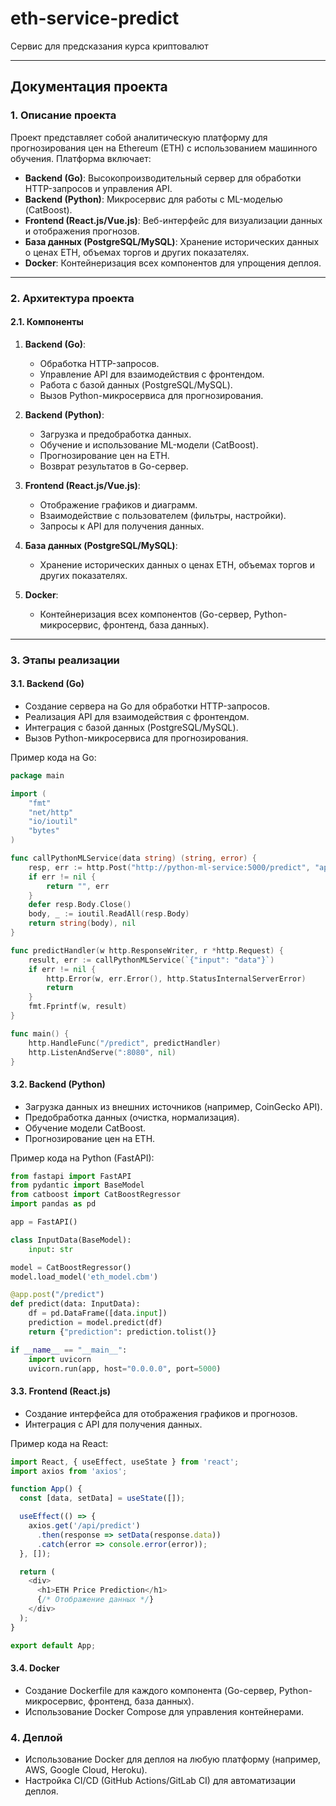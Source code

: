 # eth-service-predict
Сервис для предсказания курса криптовалют

---

## **Документация проекта**

### **1. Описание проекта**
Проект представляет собой аналитическую платформу для прогнозирования цен на Ethereum (ETH) с использованием машинного обучения. Платформа включает:
- **Backend (Go)**: Высокопроизводительный сервер для обработки HTTP-запросов и управления API.
- **Backend (Python)**: Микросервис для работы с ML-моделью (CatBoost).
- **Frontend (React.js/Vue.js)**: Веб-интерфейс для визуализации данных и отображения прогнозов.
- **База данных (PostgreSQL/MySQL)**: Хранение исторических данных о ценах ETH, объемах торгов и других показателях.
- **Docker**: Контейнеризация всех компонентов для упрощения деплоя.

---

### **2. Архитектура проекта**
#### **2.1. Компоненты**
1. **Backend (Go)**:
   - Обработка HTTP-запросов.
   - Управление API для взаимодействия с фронтендом.
   - Работа с базой данных (PostgreSQL/MySQL).
   - Вызов Python-микросервиса для прогнозирования.

2. **Backend (Python)**:
   - Загрузка и предобработка данных.
   - Обучение и использование ML-модели (CatBoost).
   - Прогнозирование цен на ETH.
   - Возврат результатов в Go-сервер.

3. **Frontend (React.js/Vue.js)**:
   - Отображение графиков и диаграмм.
   - Взаимодействие с пользователем (фильтры, настройки).
   - Запросы к API для получения данных.

4. **База данных (PostgreSQL/MySQL)**:
   - Хранение исторических данных о ценах ETH, объемах торгов и других показателях.

5. **Docker**:
   - Контейнеризация всех компонентов (Go-сервер, Python-микросервис, фронтенд, база данных).

---

### **3. Этапы реализации**
#### **3.1. Backend (Go)**
- Создание сервера на Go для обработки HTTP-запросов.
- Реализация API для взаимодействия с фронтендом.
- Интеграция с базой данных (PostgreSQL/MySQL).
- Вызов Python-микросервиса для прогнозирования.

Пример кода на Go:
```go
package main

import (
    "fmt"
    "net/http"
    "io/ioutil"
    "bytes"
)

func callPythonMLService(data string) (string, error) {
    resp, err := http.Post("http://python-ml-service:5000/predict", "application/json", bytes.NewBuffer([]byte(data)))
    if err != nil {
        return "", err
    }
    defer resp.Body.Close()
    body, _ := ioutil.ReadAll(resp.Body)
    return string(body), nil
}

func predictHandler(w http.ResponseWriter, r *http.Request) {
    result, err := callPythonMLService(`{"input": "data"}`)
    if err != nil {
        http.Error(w, err.Error(), http.StatusInternalServerError)
        return
    }
    fmt.Fprintf(w, result)
}

func main() {
    http.HandleFunc("/predict", predictHandler)
    http.ListenAndServe(":8080", nil)
}
```

#### **3.2. Backend (Python)**
- Загрузка данных из внешних источников (например, CoinGecko API).
- Предобработка данных (очистка, нормализация).
- Обучение модели CatBoost.
- Прогнозирование цен на ETH.

Пример кода на Python (FastAPI):
```python
from fastapi import FastAPI
from pydantic import BaseModel
from catboost import CatBoostRegressor
import pandas as pd

app = FastAPI()

class InputData(BaseModel):
    input: str

model = CatBoostRegressor()
model.load_model('eth_model.cbm')

@app.post("/predict")
def predict(data: InputData):
    df = pd.DataFrame([data.input])
    prediction = model.predict(df)
    return {"prediction": prediction.tolist()}

if __name__ == "__main__":
    import uvicorn
    uvicorn.run(app, host="0.0.0.0", port=5000)
```

#### **3.3. Frontend (React.js)**
- Создание интерфейса для отображения графиков и прогнозов.
- Интеграция с API для получения данных.

Пример кода на React:
```javascript
import React, { useEffect, useState } from 'react';
import axios from 'axios';

function App() {
  const [data, setData] = useState([]);

  useEffect(() => {
    axios.get('/api/predict')
      .then(response => setData(response.data))
      .catch(error => console.error(error));
  }, []);

  return (
    <div>
      <h1>ETH Price Prediction</h1>
      {/* Отображение данных */}
    </div>
  );
}

export default App;
```

#### **3.4. Docker**
- Создание Dockerfile для каждого компонента (Go-сервер, Python-микросервис, фронтенд, база данных).
- Использование Docker Compose для управления контейнерами.

### **4. Деплой**
- Использование Docker для деплоя на любую платформу (например, AWS, Google Cloud, Heroku).
- Настройка CI/CD (GitHub Actions/GitLab CI) для автоматизации деплоя.

